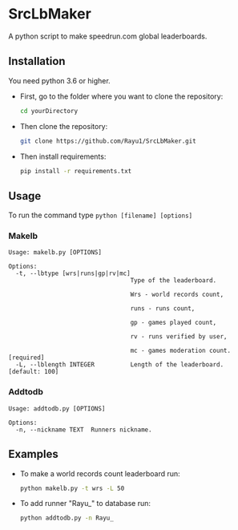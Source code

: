 # SrcLbMaker
A python script to make speedrun.com global leaderboards.

## Installation
You need python 3.6 or higher.

-   First, go to the folder where you want to clone the repository:
    ```sh
    cd yourDirectory
    ```

-   Then clone the repository:
    ```sh
    git clone https://github.com/Rayu1/SrcLbMaker.git
    ```

-   Then install requirements:
    ```sh
    pip install -r requirements.txt
    ```

## Usage
To run the command type `python [filename] [options]`
### Makelb

```
Usage: makelb.py [OPTIONS]

Options:
  -t, --lbtype [wrs|runs|gp|rv|mc]
                                  Type of the leaderboard.

                                  Wrs - world records count,

                                  runs - runs count,

                                  gp - games played count,

                                  rv - runs verified by user,

                                  mc - games moderation count.  [required]
  -L, --lblength INTEGER          Length of the leaderboard.  [default: 100]
```
### Addtodb
```
Usage: addtodb.py [OPTIONS]

Options:
  -n, --nickname TEXT  Runners nickname.
```
## Examples
*   To make a world records count leaderboard run:
    ```sh
    python makelb.py -t wrs -L 50
    ```
*   To add runner "Rayu_" to database run:
    ```sh
    python addtodb.py -n Rayu_
    ```